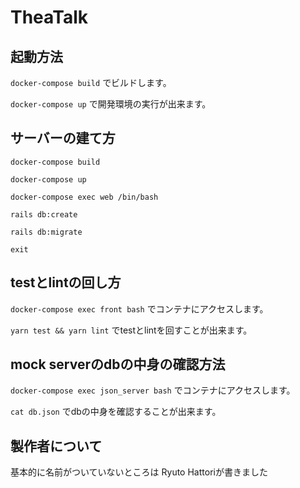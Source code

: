 # TheaTalk

## 起動方法

 `docker-compose build`
でビルドします。

`docker-compose up`
で開発環境の実行が出来ます。

## サーバーの建て方

`docker-compose build`

`docker-compose up`

`docker-compose exec web /bin/bash`

`rails db:create`

`rails db:migrate`

`exit`

## testとlintの回し方

`docker-compose exec front bash` でコンテナにアクセスします。

`yarn test && yarn lint` でtestとlintを回すことが出来ます。

## mock serverのdbの中身の確認方法

`docker-compose exec json_server bash` でコンテナにアクセスします。

`cat db.json` でdbの中身を確認することが出来ます。

## 製作者について
基本的に名前がついていないところは Ryuto Hattoriが書きました